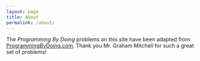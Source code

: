 ```yaml
---
layout: page
title: About
permalink: /about/
---
```


The *Programming By Doing* problems on this site have been adapted from 
[ProgrammingByDoing.com](http://www.programmingbydoing.com). 
Thank you Mr. Graham Mitchell for such a great set of problems!  <br>

